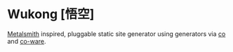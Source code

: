 # Wukong [悟空]
  [Metalsmith][] inspired, pluggable static site generator using generators via [co][] and [co-ware][].


[co]: https://github.com/visionmedia/co
[co-ware]: https://github.com/fundon/co-ware
[metalsmith]: https://github.com/fundon/co-ware
